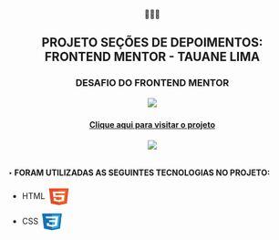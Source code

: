 <P align="center">👩🏻‍💻</P>
<h2 align="center">PROJETO SEÇÕES DE DEPOIMENTOS: FRONTEND MENTOR - TAUANE LIMA</h2>

<h3 align="center">DESAFIO DO FRONTEND MENTOR</h3>

<p align="center"><img src="https://github.com/tauanelima05/projetoQrCode-FrontendMentor/assets/101372296/4ece78d9-2f91-41ec-9fc5-4ec2ce03a92c"></p>

<h4 align="center"><a href="https://projeto-secoes-frontend-mentor-site-samsung.vercel.app/" align="center">Clique aqui para visitar o projeto<a/></h4>

<p align="center"><img src="https://github.com/tauanelima05/projetoSecoes-FrontendMentor/assets/101372296/e60e1acc-a98b-4a1c-a8c0-d6db0ce48ec5"></p>

##

<h4>‣ FORAM UTILIZADAS AS SEGUINTES TECNOLOGIAS NO PROJETO:</h4>

- HTML <img align="center" alt="HTML" height="30" width="40" src="https://raw.githubusercontent.com/devicons/devicon/master/icons/html5/html5-original.svg">

- CSS <img align="center" alt="CSS" height="30" width="40" src="https://raw.githubusercontent.com/devicons/devicon/master/icons/css3/css3-original.svg">
